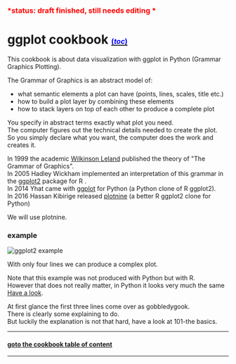 

### <FONT color='red'> *status: draft finished, still needs editing *</FONT>

# ggplot cookbook [<font size="3" color="blue">(_toc_)</font>](./cookbook/000_toc.ipynb)

This cookbook is about data visualization with ggplot in Python (Grammar Graphics Plotting).  

The Grammar of Graphics is an abstract model of:
- what semantic elements a plot can have (points, lines, scales, title etc.)
- how to build a plot layer by combining these elements
- how to stack layers on top of each other to produce a complete plot

You specify in abstract terms exactly what plot you need.  
The computer figures out the technical details needed to create the plot.  
So you simply declare what you want, the computer does the work and creates it.

In 1999 the academic [Wilkinson Leland](https://en.wikipedia.org/wiki/Leland_Wilkinson) published the theory of "The Grammar of Graphics".  
In 2005 Hadley Wickham implemented an interpretation of this grammar in the [ggplot2](https://en.wikipedia.org/wiki/Ggplot2) package for R .  
In 2014 Yhat came with [ggplot](http://ggplot.yhathq.com/) for Python (a Python clone of R ggplot2).  
In 2016 Hassan Kibirige released [plotnine](https://plotnine.readthedocs.io/en/stable/#) (a better R ggplot2 clone for Python)

We will use plotnine.

### example

![ggplot2 example](http://i.imgur.com/4S7r3Z3.jpg)

With only four lines we can produce a complex plot.  

Note that this example was not produced with Python but with R.  
However that does not really matter, in Python it looks very much the same
[Have a look](./cookbook/apdx02_replication%20of%20R%20results.ipynb).

At first glance the first three lines come over as gobbledygook.  
There is clearly some explaining to do.   
But luckily the explanation is not that hard, have a look at 101-the basics. 

---

#### [goto the cookbook table of content](./cookbook/000_toc.ipynb)

----